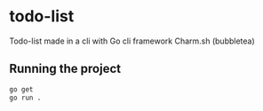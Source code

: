# todo-list
Todo-list made in a cli with Go cli framework Charm.sh (bubbletea)

## Running the project 

```bash
go get
go run .
```
